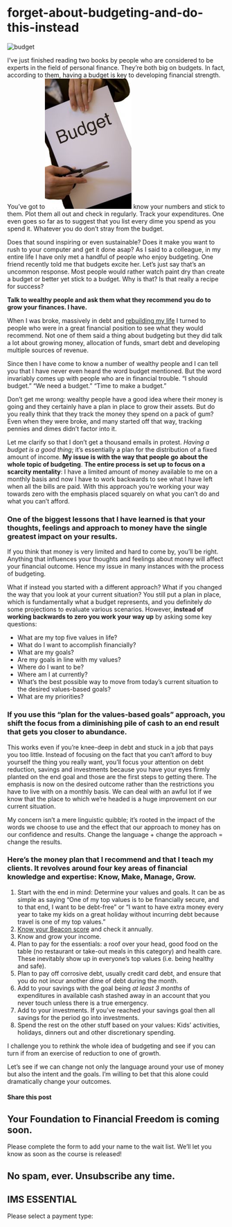 # forget-about-budgeting-and-do-this-instead
![budget](https://yourfinanciallaunchpad.com/wp-content/uploads/elementor/thumbs/budget-qdc6cqrbkvkqbvm1juw1iusf84sbync09asazw9q4o.jpg "budget")

I’ve just finished reading two books by people who are considered to be experts in the field of personal finance. They’re both big on budgets. In fact, according to them, having a budget is key to developing financial strength. You’ve got to[![budget](attachments/budget.jpg)](http://yflmainprod.wpengine.com/wp-content/uploads/2014/06/budget.jpg) know your numbers and stick to them. Plot them all out and check in regularly. Track your expenditures. One even goes so far as to suggest that you list every dime you spend as you spend it. Whatever you do don’t stray from the budget.

Does that sound inspiring or even sustainable? Does it make you want to rush to your computer and get it done asap? As I said to a colleague, in my entire life I have only met a handful of people who enjoy budgeting. One friend recently told me that budgets excite her. Let’s just say that’s an uncommon response. Most people would rather watch paint dry than create a budget or better yet stick to a budget. Why is that? Is that really a recipe for success?

**Talk to wealthy people and ask them what they recommend you do to grow your finances. I have.**

When I was broke, massively in debt and [rebuilding my life](https://yflmainprod.wpengine.com/book/) I turned to people who were in a great financial position to see what they would recommend. Not one of them said a thing about budgeting but they did talk a lot about growing money, allocation of funds, smart debt and developing multiple sources of revenue.

Since then I have come to know a number of wealthy people and I can tell you that I have never even heard the word budget mentioned. But the word invariably comes up with people who are in financial trouble. “I should budget.” “We need a budget.” “Time to make a budget.”

Don’t get me wrong: wealthy people have a good idea where their money is going and they certainly have a plan in place to grow their assets. But do you really think that they track the money they spend on a pack of gum? Even when they were broke, and many started off that way, tracking pennies and dimes didn’t factor into it.

Let me clarify so that I don’t get a thousand emails in protest. *Having a budget is a good thing*; it’s essentially a plan for the distribution of a fixed amount of income. **My issue is with the way that people go about the whole topic of budgeting**. **The entire process is set up to focus on a scarcity mentality**: I have a limited amount of money available to me on a monthly basis and now I have to work backwards to see what I have left when all the bills are paid. With this approach you’re working your way towards zero with the emphasis placed squarely on what you can’t do and what you can’t afford.

### One of the biggest lessons that I have learned is that your thoughts, feelings and approach to money have the single greatest impact on your results.

If you think that money is very limited and hard to come by, you’ll be right. Anything that influences your thoughts and feelings about money will affect your financial outcome. Hence my issue in many instances with the process of budgeting.

What if instead you started with a different approach? What if you changed the way that you look at your current situation? You still put a plan in place, which is fundamentally what a budget represents, and you definitely *do* some projections to evaluate various scenarios. However, **instead of working backwards to zero you work your way up** by asking some key questions:

- What are my top five values in life?
- What do I want to accomplish financially?
- What are my goals?
- Are my goals in line with my values?
- Where do I want to be?
- Where am I at currently?
- What’s the best possible way to move from today’s current situation to the desired values-based goals?
- What are my priorities?

### If you use this “plan for the values-based goals” approach, you shift the focus from a diminishing pile of cash to an end result that gets you closer to abundance.

This works even if you’re knee-deep in debt and stuck in a job that pays you too little. Instead of focusing on the fact that you can’t afford to buy yourself the thing you really want, you’ll focus your attention on debt reduction, savings and investments because you have your eyes firmly planted on the end goal and those are the first steps to getting there. The emphasis is now on the desired outcome rather than the restrictions you have to live with on a monthly basis. We can deal with an awful lot if we know that the place to which we’re headed is a huge improvement on our current situation.

My concern isn’t a mere linguistic quibble; it’s rooted in the impact of the words we choose to use and the effect that our approach to money has on our confidence and results. Change the language + change the approach = change the results.

### Here’s the money plan that I recommend and that I teach my clients. It revolves around four key areas of financial knowledge and expertise: Know, Make, Manage, Grow.

1. Start with the end in mind: Determine your values and goals. It can be as simple as saying “One of my top values is to be financially secure, and to that end, I want to be debt-free” or “I want to have extra money every year to take my kids on a great holiday without incurring debt because travel is one of my top values.”
2. [Know your Beacon score](https://yflmainprod.wpengine.com/2014/05/the-first-step-to-financial-security-for-women/) and check it annually.
3. Know and grow your income.
4. Plan to pay for the essentials: a roof over your head, good food on the table (no restaurant or take-out meals in this category) and health care. These inevitably show up in everyone’s top values (i.e. being healthy and safe).
5. Plan to pay off corrosive debt, usually credit card debt, and ensure that you do not incur another dime of debt during the month.
6. Add to your savings with the goal being *at least 3 months* of expenditures in available cash stashed away in an account that you never touch unless there is a true emergency.
7. Add to your investments. If you’ve reached your savings goal then all savings for the period go into investments.
8. Spend the rest on the other stuff based on your values: Kids’ activities, holidays, dinners out and other discretionary spending.

I challenge you to rethink the whole idea of budgeting and see if you can turn if from an exercise of reduction to one of growth.

Let’s see if we can change not only the language around your use of money but also the intent and the goals. I’m willing to bet that this alone could dramatically change your outcomes.

#### Share this post

## Your Foundation to Financial Freedom is coming soon.

Please complete the form to add your name to the wait list. We’ll let you know as soon as the course is released!

## No spam, ever. Unsubscribe any time.

## IMS ESSENTIAL

Please select a payment type: